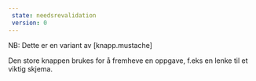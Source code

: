 ```yaml
---
 state: needsrevalidation
 version: 0
---
```

NB: Dette er en variant av [knapp.mustache]

Den store knappen brukes for å fremheve en oppgave, f.eks en lenke til et viktig skjema.
